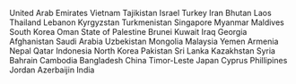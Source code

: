 United Arab Emirates
Vietnam
Tajikistan
Israel
Turkey
Iran
Bhutan
Laos
Thailand
Lebanon
Kyrgyzstan
Turkmenistan
Singapore
Myanmar
Maldives
South Korea
Oman
State of Palestine
Brunei
Kuwait
Iraq
Georgia
Afghanistan
Saudi Arabia
Uzbekistan
Mongolia
Malaysia
Yemen
Armenia
Nepal
Qatar
Indonesia
North Korea
Pakistan
Sri Lanka
Kazakhstan
Syria
Bahrain
Cambodia
Bangladesh
China
Timor-Leste
Japan
Cyprus
Phillipines
Jordan
Azerbaijin
India